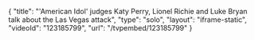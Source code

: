 {
    "title": "'American Idol' judges Katy Perry, Lionel Richie and Luke Bryan talk about the Las Vegas attack",
    "type": "solo",
    "layout": "iframe-static",
    "videoId": "123185799",
    "url": "\/tvpembed\/123185799"
}